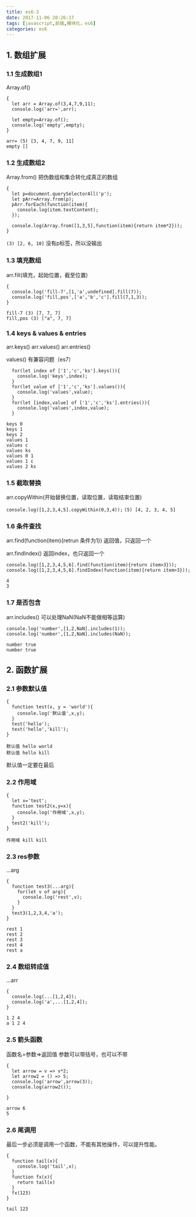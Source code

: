 ```yaml
---
title: es6-3
date: 2017-11-06 20:26:17
tags: [javascript,前端,模块化，es6]
categories: es6
---
```

## 1. 数组扩展

### 1.1 生成数组1
Array.of()

```
{
  let arr = Array.of(3,4,7,9,11);
  console.log('arr=',arr);

  let empty=Array.of();
  console.log('empty',empty);
}
```
```
arr= (5) [3, 4, 7, 9, 11]
empty []
```

### 1.2 生成数组2

Array.from()
把伪数组和集合转化成真正的数组
```
{
  let p=document.querySelectorAll('p');
  let pArr=Array.from(p);
  pArr.forEach(function(item){
    console.log(item.textContent);
  });

  console.log(Array.from([1,3,5],function(item){return item*2}));
}
```
`(3) [2, 6, 10]`
没有p标签，所以没输出


### 1.3 填充数组

arr.fill(填充，起始位置，截至位置)
```
{
  console.log('fill-7',[1,'a',undefined].fill(7));
  console.log('fill,pos',['a','b','c'].fill(7,1,3));
}
```
```
fill-7 (3) [7, 7, 7]
fill,pos (3) ["a", 7, 7]
```

### 1.4 keys & values & entries

arr.keys()
arr.values()
arr.entries()

values() 有兼容问题（es7）
```
  for(let index of ['1','c','ks'].keys()){
    console.log('keys',index);
  }
  for(let value of ['1','c','ks'].values()){
    console.log('values',value);
  }
  for(let [index,value] of ['1','c','ks'].entries()){
    console.log('values',index,value);
  }
```
```
keys 0
keys 1
keys 2
values 1
values c
values ks
values 0 1
values 1 c
values 2 ks
```

### 1.5 截取替换

arr.copyWithin(开始替换位置，读取位置，读取结束位置)

`console.log([1,2,3,4,5].copyWithin(0,3,4));`
`(5) [4, 2, 3, 4, 5]`


### 1.6 条件查找

arr.find(function(item){retrun 条件为1}) 
返回值，只返回一个

arr.findIndex()
返回index，也只返回一个
```
console.log([1,2,3,4,5,6].find(function(item){return item>3}));
console.log([1,2,3,4,5,6].findIndex(function(item){return item>3}));
```
```
4
3
```

### 1.7 是否包含

arr.includes()
可以处理NaN(NaN不能做相等运算)

```
console.log('number',[1,2,NaN].includes(1));
console.log('number',[1,2,NaN].includes(NaN));
```
```
number true
number true
```

## 2. 函数扩展

### 2.1 参数默认值

```
{
  function test(x, y = 'world'){
    console.log('默认值',x,y);
  }
  test('hello');
  test('hello','kill');
}
```
```
默认值 hello world
默认值 hello kill
```

默认值一定要在最后

### 2.2 作用域

```
{
  let x='test';
  function test2(x,y=x){
    console.log('作用域',x,y);
  }
  test2('kill');
}
```
`作用域 kill kill`

### 2.3 res参数
...arg
```
{
  function test3(...arg){
    for(let v of arg){
      console.log('rest',v);
    }
  }
  test3(1,2,3,4,'a');
}
```
```
rest 1
rest 2
rest 3
rest 4
rest a
```

### 2.4 数组转成值

...arr
```
{
  console.log(...[1,2,4]);
  console.log('a',...[1,2,4]);
}
```
```
1 2 4
a 1 2 4
```

### 2.5 箭头函数

函数名=参数=>返回值
参数可以带括号，也可以不带
```
{
  let arrow = v => v*2;
  let arrow2 = () => 5;
  console.log('arrow',arrow(3));
  console.log(arrow2());

}

```

```
arrow 6
5
```

### 2.6 尾调用

最后一步必须是调用一个函数，不能有其他操作，可以提升性能。
```
{
  function tail(x){
    console.log('tail',x);
  }
  function fx(x){
    return tail(x)
  }
  fx(123)
}
```
`tail 123`